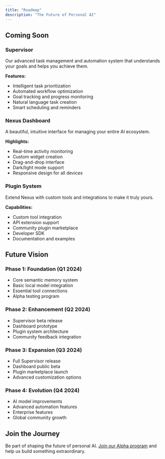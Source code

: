 ```yaml
---
title: "Roadmap"
description: "The Future of Personal AI"
---
```


## Coming Soon

### Supervisor
Our advanced task management and automation system that understands your goals and helps you achieve them.

**Features:**
- Intelligent task prioritization
- Automated workflow optimization
- Goal tracking and progress monitoring
- Natural language task creation
- Smart scheduling and reminders

### Nexus Dashboard
A beautiful, intuitive interface for managing your entire AI ecosystem.

**Highlights:**
- Real-time activity monitoring
- Custom widget creation
- Drag-and-drop interface
- Dark/light mode support
- Responsive design for all devices

### Plugin System
Extend Nexus with custom tools and integrations to make it truly yours.

**Capabilities:**
- Custom tool integration
- API extension support
- Community plugin marketplace
- Developer SDK
- Documentation and examples

## Future Vision

### Phase 1: Foundation (Q1 2024)
- Core semantic memory system
- Basic local model integration
- Essential tool connections
- Alpha testing program

### Phase 2: Enhancement (Q2 2024)
- Supervisor beta release
- Dashboard prototype
- Plugin system architecture
- Community feedback integration

### Phase 3: Expansion (Q3 2024)
- Full Supervisor release
- Dashboard public beta
- Plugin marketplace launch
- Advanced customization options

### Phase 4: Evolution (Q4 2024)
- AI model improvements
- Advanced automation features
- Enterprise features
- Global community growth

## Join the Journey

Be part of shaping the future of personal AI. [Join our Alpha program](/join-alpha) and help us build something extraordinary. 